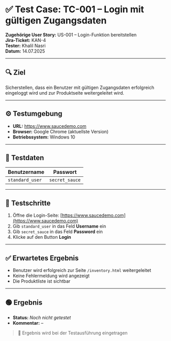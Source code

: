 # ✅ Test Case: TC-001 – Login mit gültigen Zugangsdaten

**Zugehörige User Story:** US-001 – Login-Funktion bereitstellen  
**Jira-Ticket:** KAN-4  
**Tester:** Khalil Nasri  
**Datum:** 14.07.2025  

---

## 🔍 Ziel  
Sicherstellen, dass ein Benutzer mit gültigen Zugangsdaten erfolgreich eingeloggt wird und zur Produktseite weitergeleitet wird.

---

## ⚙️ Testumgebung  
- **URL:** https://www.saucedemo.com  
- **Browser:** Google Chrome (aktuellste Version)  
- **Betriebssystem:** Windows 10  

---

## 🧪 Testdaten  
| Benutzername     | Passwort       |
|------------------|----------------|
| `standard_user`  | `secret_sauce` |

---

## 🚦 Testschritte  

1. Öffne die Login-Seite: [https://www.saucedemo.com](https://www.saucedemo.com)  
2. Gib `standard_user` in das Feld **Username** ein  
3. Gib `secret_sauce` in das Feld **Password** ein  
4. Klicke auf den Button **Login**

---

## ✅ Erwartetes Ergebnis  
- Benutzer wird erfolgreich zur Seite `/inventory.html` weitergeleitet  
- Keine Fehlermeldung wird angezeigt  
- Die Produktliste ist sichtbar

---

## 🟢 Ergebnis  
- **Status:** *Noch nicht getestet*  
- **Kommentar:** *–*

> 📝 Ergebnis wird bei der Testausführung eingetragen